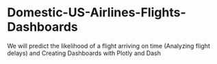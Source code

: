 # Domestic-US-Airlines-Flights-Dashboards
We will predict the likelihood of a flight arriving on time (Analyzing flight delays) and Creating Dashboards with Plotly and Dash
